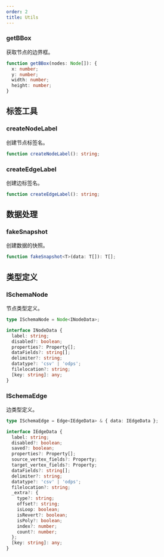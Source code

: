```yaml
---
order: 2
title: Utils
---
```


### getBBox

获取节点的边界框。

```typescript
function getBBox(nodes: Node[]): {
  x: number;
  y: number;
  width: number;
  height: number;
}
```

## 标签工具

### createNodeLabel

创建节点标签名。

```typescript
function createNodeLabel(): string;
```

### createEdgeLabel

创建边标签名。

```typescript
function createEdgeLabel(): string;
```

## 数据处理

### fakeSnapshot

创建数据的快照。

```typescript
function fakeSnapshot<T>(data: T[]): T[];
```

## 类型定义

### ISchemaNode

节点类型定义。

```typescript
type ISchemaNode = Node<INodeData>;

interface INodeData {
  label: string;
  disabled?: boolean;
  properties?: Property[];
  dataFields?: string[];
  delimiter?: string;
  datatype?: 'csv' | 'odps';
  filelocation?: string;
  [key: string]: any;
}
```

### ISchemaEdge

边类型定义。

```typescript
type ISchemaEdge = Edge<IEdgeData> & { data: IEdgeData };

interface IEdgeData {
  label: string;
  disabled?: boolean;
  saved?: boolean;
  properties?: Property[];
  source_vertex_fields?: Property;
  target_vertex_fields?: Property;
  dataFields?: string[];
  delimiter?: string;
  datatype?: 'csv' | 'odps';
  filelocation?: string;
  _extra?: {
    type?: string;
    offset?: string;
    isLoop: boolean;
    isRevert?: boolean;
    isPoly?: boolean;
    index?: number;
    count?: number;
  };
  [key: string]: any;
}
``` 